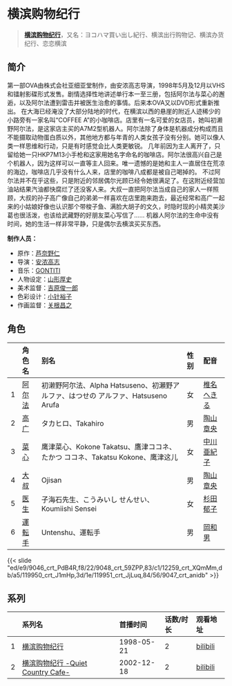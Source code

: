# 横滨购物纪行


> <u>**[横滨购物纪行](http://bgm.tv/subject/9713)**</u>，又名：ヨコハマ買い出し紀行、横滨出行购物记、横滨办货纪行、恋恋横滨

## 简介


第一部OVA由株式会社亚细亚堂制作，由安浓高志导演，1998年5月及12月以VHS和镭射影碟形式发售。剧情选择性地讲述单行本一至三册，包括阿尔法与菜心的邂逅，以及阿尔法遭到雷击并被医生治愈的事情。后来本OVA又以DVD形式重新推出。
在大海已经淹没了大部分陆地的时代，在横滨以西的悬崖的附近人迹稀少的小路旁有一家名叫“COFFEE A”的小咖啡店。店里有一名可爱的女店员，她叫初濑野阿尔法，是这家店主买的A7M2型机器人。阿尔法除了身体是机器成分构成而且不能摄取动物蛋白质以外，其他地方都与年青的人类女孩子没有分别。她可以像人类一样思维和行动，只是有时感觉会比人类更敏锐。
几年前因为主人离开了，只留给她一只HKP7M13小手枪和这家用她名字命名的咖啡店。阿尔法很高兴自己是个机器人，因为这样可以一直等主人回来。唯一遗憾的是她和主人一直居住在荒凉的海边，咖啡店几乎没有什么人来，店里的咖啡八成都是被自己喝掉的。
不过阿尔法并不在乎这些，只是附近的邻居偶尔光顾已经令她很满足了。在这附近经营加油站结果汽油都快腐烂了还没客人来。大叔一直把阿尔法当成自己的家人一样照顾，大叔的孙子高广像自己的弟弟一样喜欢在店里跑来跑去，最近经常和高广一起来的小姑娘好像也认识那个带梭子鱼、满脸大胡子的文久，时隐时现的小精灵美沙葛也很活泼，也该给武藏野的好朋友菜心写信了……
机器人阿尔法的生命中没有时间，她的生活一样非常平静，只是偶尔去横滨买买东西。

**制作人员：**
- 原作：[芦奈野仁](http://bgm.tv/person/879)
- 导演：[安浓高志](http://bgm.tv/person/742)
- 音乐：[GONTITI](http://bgm.tv/person/6342)
- 人物设定：[山形厚史](http://bgm.tv/person/880)
- 美术监督：[吉原俊一郎](http://bgm.tv/person/6337)
- 色彩设计：[小针裕子](http://bgm.tv/person/6339)
- 作画监督：[关根昌之](http://bgm.tv/person/951)

## 角色

|     |   角色名   |   别名  | 性别 |  配音  |
|:--- |:------  |:----      |:---  |:--   |
| 1 | [阿尔法](http://bgm.tv/character/9046) | 初濑野阿尔法、Alpha Hatsuseno、初瀬野アルファ、はつせの アルファ、Hatsuseno Arufa | 女 | [椎名へきる](http://bgm.tv/person/4203) |
| 2 | [高广](http://bgm.tv/character/9048) | タカヒロ、Takahiro | 男 | [陶山章央](http://bgm.tv/person/4221) |
| 3 | [菜心](http://bgm.tv/character/12259) | 鹰津菜心、Kokone Takatsu、鷹津ココネ、たかつ ココネ、Takatsu Kokone、鹰津这儿 | 女 | [中川亜紀子](http://bgm.tv/person/4325) |
| 4 | [大叔](http://bgm.tv/character/119950) | Ojisan | 男 | [陶山章央](http://bgm.tv/person/4221) |
| 5 | [医生](http://bgm.tv/character/119951) | 子海石先生、こうみいし せんせい、Koumiishi Sensei | 女 | [杉田郁子](http://bgm.tv/person/5511) |
| 6 | [運転手](http://bgm.tv/character/9047) | Untenshu、運転手 | 男 | [岡和男](http://bgm.tv/person/4222) |

{{< slide "ed/e9/9046_crt_PdB4R,f8/22/9048_crt_59ZPP,83/c1/12259_crt_XQmMm,db/a5/119950_crt_J1mHp,3d/1e/119951_crt_JjLuq,84/56/9047_crt_anidb" >}}

## 系列

|     |   系列名   |   首播时间  | 话数/时长  | 观看地址 |
|:---  |:------    |:----      |:---       |:---  |
| 1 |[横滨购物纪行](https://bgm.tv/subject/9713)| 1998-05-21 | 2 | [bilibili](https://www.bilibili.com/video/BV1dx411U7xg)  |
| 2 |[横滨购物纪行 -Quiet Country Cafe-](https://bgm.tv/subject/14684)| 2002-12-18 | 2 | [bilibili](https://www.bilibili.com/video/BV1dx411U7x3/)  |



